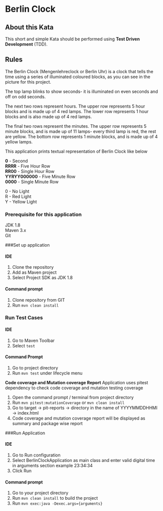 # Berlin Clock

## About this Kata

This short and simple Kata should be performed using **Test Driven Development** (TDD).

## Rules

The Berlin Clock (Mengenlehreclock or Berlin Uhr) is a clock that tells the time using a series of illuminated coloured blocks, as you can see in the picture for this project.

The top lamp blinks to show seconds- it is illuminated on even seconds and off on odd seconds.

The next two rows represent hours. The upper row represents 5 hour blocks and is made up of 4 red lamps. The lower row represents 1 hour blocks and is also made up of 4 red lamps.

The final two rows represent the minutes. The upper row represents 5 minute blocks, and is made up of 11 lamps- every third lamp is red, the rest are yellow. The bottom row represents 1 minute blocks, and is made up of 4 yellow lamps.

This application prints textual representation of Berlin Clock like below

**0** - Second\
**RRRR** - Five Hour Row\
**RR00** - Single Hour Row \
**YYRYY000000** - Five Minute Row \
**0000** - Single Minute Row


0 - No Light\
R - Red Light\
Y - Yellow Light

### Prerequisite for this application

JDK 1.8\
Maven 3.x\
Git

###Set up application
#### IDE
1. Clone the repository 
2. Add as Maven project
3. Select Project SDK as JDK 1.8

#### Command prompt
1. Clone repository from GIT
2. Run `mvn clean install`

### Run Test Cases
#### IDE
1. Go to Maven Toolbar
2. Select `test`

#### Command Prompt
1. Go to project directory
2. Run `mvn test` under lifecycle menu

**Code coverage and Mutation coverage Report**
Application uses pitest dependency to check code coverage and mutation testing coverage
1. Open the command prompt / terminal from project directory 
2. Run `mvn pitest:mutationCoverage` or `mvn clean install`
3. Go to target -> pit-reports -> directory in the name of YYYYMMDDHHMI -> index.html
4. Code coverage and mutation coverage report will be displayed as summary and package wise report

###Run Application
#### IDE
1. Go to Run configuration
2. Select BerlinClockApplication as main class and enter valid digital time in arguments section example 23:34:34
3. Click Run
#### Command prompt
1. Go to your project directory
2. Run `mvn clean install` to build the project
2. Run `mvn exec:java -Dexec.args={arguments}`


